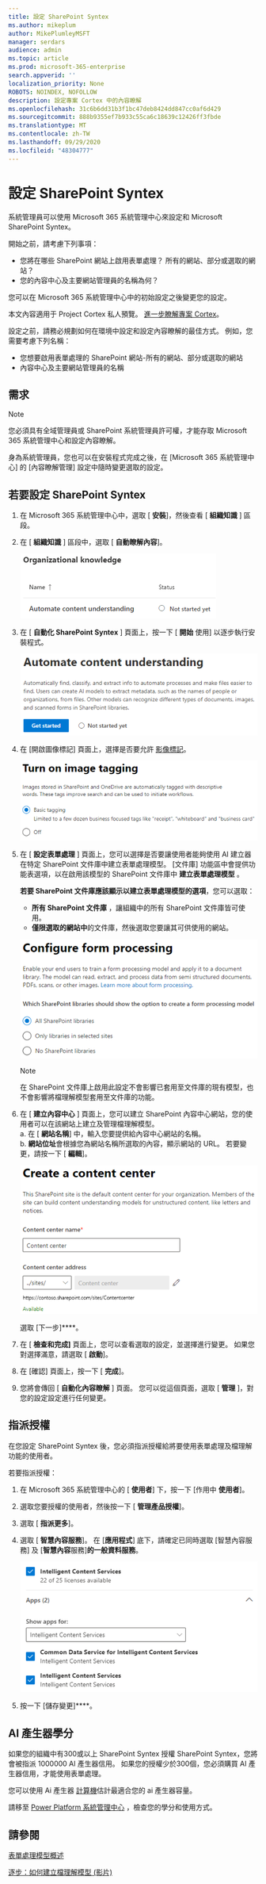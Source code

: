 ```yaml
---
title: 設定 SharePoint Syntex
ms.author: mikeplum
author: MikePlumleyMSFT
manager: serdars
audience: admin
ms.topic: article
ms.prod: microsoft-365-enterprise
search.appverid: ''
localization_priority: None
ROBOTS: NOINDEX, NOFOLLOW
description: 設定專案 Cortex 中的內容瞭解
ms.openlocfilehash: 31c6b6dd31b3f1bc47deb8424dd847cc0af6d429
ms.sourcegitcommit: 888b9355ef7b933c55ca6c18639c12426ff3fbde
ms.translationtype: MT
ms.contentlocale: zh-TW
ms.lasthandoff: 09/29/2020
ms.locfileid: "48304777"
---
```

# <a name="set-up-sharepoint-syntex"></a>設定 SharePoint Syntex

系統管理員可以使用 Microsoft 365 系統管理中心來設定和 Microsoft SharePoint Syntex。 

開始之前，請考慮下列事項：

- 您將在哪些 SharePoint 網站上啟用表單處理？ 所有的網站、部分或選取的網站？
- 您的內容中心及主要網站管理員的名稱為何？

您可以在 Microsoft 365 系統管理中心中的初始設定之後變更您的設定。

本文內容適用于 Project Cortex 私人預覽。 [進一步瞭解專案 Cortex](https://aka.ms/projectcortex)。

設定之前，請務必規劃如何在環境中設定和設定內容瞭解的最佳方式。 例如，您需要考慮下列名稱：

- 您想要啟用表單處理的 SharePoint 網站-所有的網站、部分或選取的網站
- 內容中心及主要網站管理員的名稱

## <a name="requirements"></a>需求 

> [!NOTE]
> 您必須具有全域管理員或 SharePoint 系統管理員許可權，才能存取 Microsoft 365 系統管理中心和設定內容瞭解。

身為系統管理員，您也可以在安裝程式完成之後，在 [Microsoft 365 系統管理中心] 的 [內容瞭解管理] 設定中隨時變更選取的設定。

## <a name="to-set-up-sharepoint-syntex"></a>若要設定 SharePoint Syntex

1. 在 Microsoft 365 系統管理中心中，選取 [ **安裝**]，然後查看 [ **組織知識** ] 區段。

2. 在 [ **組織知識** ] 區段中，選取 [ **自動瞭解內容**]。<br/>

    ![組織知識設定頁面](../media/content-understanding/admin-org-knowledge-options.png)</br>

3. 在 [ **自動化 SharePoint Syntex** ] 頁面上，按一下 [ **開始** 使用] 以逐步執行安裝程式。<br/>

    ![開始安裝程式](../media/content-understanding/admin-content-understanding-get-started.png)</br>

4. 在 [開啟圖像標記] 頁面上，選擇是否要允許 [影像標記](image-tagging.md)。

    ![影像標記選項的螢幕擷取畫面](../media/content-understanding/admin-content-understanding-setup-image-tagging.png)</br>

5. 在 [ **設定表單處理** ] 頁面上，您可以選擇是否要讓使用者能夠使用 AI 建立器在特定 SharePoint 文件庫中建立表單處理模型。 [文件庫] 功能區中會提供功能表選項，以在啟用該模型的 SharePoint 文件庫中 **建立表單處理模型** 。
 
     **若要 SharePoint 文件庫應該顯示以建立表單處理模型的選項**，您可以選取：</br>
      - **所有 SharePoint 文件庫** ，讓組織中的所有 SharePoint 文件庫皆可使用。</br>
      - **僅限選取的網站中**的文件庫，然後選取您要讓其可供使用的網站。</br>

   ![設定表單處理](../media/content-understanding/admin-configforms.png)

   > [!Note]
   > 在 SharePoint 文件庫上啟用此設定不會影響已套用至文件庫的現有模型，也不會影響將檔理解模型套用至文件庫的功能。 
    
6. 在 [ **建立內容中心** ] 頁面上，您可以建立 SharePoint 內容中心網站，您的使用者可以在該網站上建立及管理檔理解模型。 </br>
    a. 在 [ **網站名稱**] 中，輸入您要提供給內容中心網站的名稱。</br>
    b. **網站位址**會根據您為網站名稱所選取的內容，顯示網站的 URL。 若要變更，請按一下 [ **編輯**]。</br>

      ![建立內容中心](../media/content-understanding/admin-cu-create-cc.png)</br>

    選取 [下一步]****。

7. 在 [ **檢查和完成]** 頁面上，您可以查看選取的設定，並選擇進行變更。 如果您對選擇滿意，請選取 [ **啟動**]。

8. 在 [確認] 頁面上，按一下 [ **完成**]。

9. 您將會傳回 [ **自動化內容瞭解** ] 頁面。 您可以從這個頁面，選取 [ **管理** ]，對您的設定設定進行任何變更。 

## <a name="assign-licenses"></a>指派授權

在您設定 SharePoint Syntex 後，您必須指派授權給將要使用表單處理及檔理解功能的使用者。

若要指派授權：

1. 在 Microsoft 365 系統管理中心的 [ **使用者**] 下，按一下 [作用中 **使用者**]。

2. 選取您要授權的使用者，然後按一下 [ **管理產品授權**]。

3. 選取 [ **指派更多**]。

4. 選取 [ **智慧內容服務**]。 在 [**應用程式**] 底下，請確定已同時選取 [智慧內容服務] 及 [**智慧內容**服務]**的一般資料服務**。

    ![在 Microsoft 365 系統管理中心中 SharePoint Syntex 授權](../media/content-understanding/sharepoint-syntex-licenses.png)

5. 按一下 [儲存變更]****。

## <a name="ai-builder-credits"></a>AI 產生器學分

如果您的組織中有300或以上 SharePoint Syntex 授權 SharePoint Syntex，您將會被指派 1000000 AI 產生器信用。 如果您的授權少於300個，您必須購買 AI 產生器信用，才能使用表單處理。

您可以使用 Ai 產生器 [計算機](https://powerapps.microsoft.com/ai-builder-calculator)估計最適合您的 ai 產生器容量。

請移至 [Power Platform 系統管理中心](https://admin.powerplatform.microsoft.com/resources/capacity) ，檢查您的學分和使用方式。

## <a name="see-also"></a>請參閱

[表單處理模型概述](https://docs.microsoft.com/ai-builder/form-processing-model-overview)

[逐步：如何建立檔理解模型 (影片) ](https://www.youtube.com/watch?v=DymSHObD-bg)

